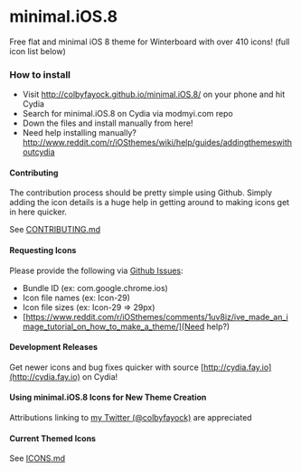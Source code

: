 minimal.iOS.8
=============

Free flat and minimal iOS 8 theme for Winterboard with over 410 icons! (full icon list below)

### How to install

 - Visit http://colbyfayock.github.io/minimal.iOS.8/ on your phone and hit Cydia
 - Search for minimal.iOS.8 on Cydia via modmyi.com repo
 - Down the files and install manually from here!
  - Need help installing manually? http://www.reddit.com/r/iOSthemes/wiki/help/guides/addingthemeswithoutcydia

#### Contributing
The contribution process should be pretty simple using Github. Simply adding the icon details is a huge help in getting around to making icons get in here quicker.

See [CONTRIBUTING.md](CONTRIBUTING.md)

#### Requesting Icons

Please provide the following via [Github Issues](issues):
 - Bundle ID (ex: com.google.chrome.ios)
 - Icon file names (ex: Icon-29)
 - Icon file sizes (ex: Icon-29 => 29px)
 - [https://www.reddit.com/r/iOSthemes/comments/1uv8iz/ive_made_an_image_tutorial_on_how_to_make_a_theme/](Need help?)

#### Development Releases
Get newer icons and bug fixes quicker with source [http://cydia.fay.io](http://cydia.fay.io) on Cydia!

#### Using minimal.iOS.8 Icons for New Theme Creation
Attributions linking to [my Twitter (@colbyfayock)](http://twitter.com/colbyfayock) are appreciated

#### Current Themed Icons
See [ICONS.md](ICONS.md)
